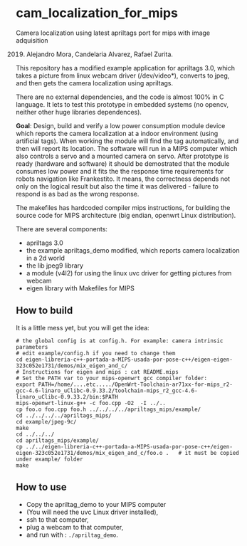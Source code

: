 # cam_localization_for_mips
Camera localization using latest apriltags port for mips with image adquisition

2019. Alejandro Mora, Candelaria Alvarez, Rafael Zurita.

This repository has a modified example application for apriltags 3.0, which takes a picture from linux webcam driver (/dev/video*), converts to jpeg, and then gets the camera localization using apriltags.


There are no external dependencies, and the code is almost 100% in C language. It lets to test this prototype in embedded systems (no opencv, neither other huge libraries dependences).

**Goal**: Design, build and verify a low power consumption module device which reports
the camera localization at a indoor environment (using artificial tags). When working the module will find the tag automatically, and then will report its location.
The software will run in a MIPS computer which also controls a servo and a 
mounted camera on servo. 
After prototype is ready (hardware and software) it should be demostrated
that the module consumes low power and it fits the 
the response time requirements for robots navigation like Frankestito. It means,
the correctness depends not only on the logical result but also the time it was delivered - failure to respond is as bad as the wrong response.

The makefiles has hardcoded compiler mips instructions, for building the source code for MIPS architecture (big endian, openwrt Linux distribution).

There are several components:
- apriltags 3.0
- the example apriltags_demo modified, which reports camera localization in a 2d world
- the lib jpeg9 library
- a module (v4l2) for using the linux uvc driver for getting pictures from webcam
- eigen library with Makefiles for MIPS

How to build
------------

It is a little mess yet, but you will get the idea:

```
# the global config is at config.h. For example: camera intrinsic parameters
# edit example/config.h if you need to change them
cd eigen-libreria-c++-portada-a-MIPS-usada-por-pose-c++/eigen-eigen-323c052e1731/demos/mix_eigen_and_c/
# Instructions for eigen and mips : cat README.mips 
# Set the PATH var to your mips-openwrt gcc compiler folder: 
export PATH=/home/....etc...../OpenWrt-Toolchain-ar71xx-for-mips_r2-gcc-4.6-linaro_uClibc-0.9.33.2/toolchain-mips_r2_gcc-4.6-linaro_uClibc-0.9.33.2/bin:$PATH
mips-openwrt-linux-g++ -c foo.cpp -O2  -I ../..
cp foo.o foo.cpp foo.h ../../../../apriltags_mips/example/
cd ../../../../apriltags_mips/
cd example/jpeg-9c/
make
cd ../../../
cd apriltags_mips/example/
cp ../../eigen-libreria-c++-portada-a-MIPS-usada-por-pose-c++/eigen-eigen-323c052e1731/demos/mix_eigen_and_c/foo.o .   # it must be copied under example/ folder
make
```

How to use
----------

- Copy the apriltag_demo to your MIPS computer 
- (You will need the uvc Linux driver installed),
- ssh to that computer,
- plug a webcam to that computer,
- and run with : ```./apriltag_demo```.

